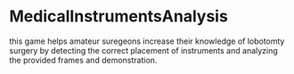# MedicalInstrumentsAnalysis
this game helps amateur suregeons increase their knowledge of lobotomty surgery  by detecting the correct placement of instruments and analyzing the provided frames and demonstration.
